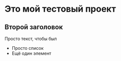 # Это мой тестовый проект

## Второй заголовок

Просто текст, чтобы был

- Просто список
- Ещё один элемент